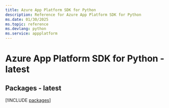 ```yaml
---
title: Azure App Platform SDK for Python
description: Reference for Azure App Platform SDK for Python
ms.date: 01/30/2025
ms.topic: reference
ms.devlang: python
ms.service: appplatform
---
```

# Azure App Platform SDK for Python - latest
## Packages - latest
[!INCLUDE [packages](app-platform-index.md)]